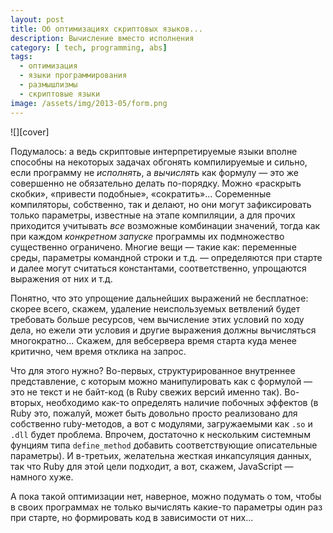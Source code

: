 ```yaml
---
layout: post
title: Об оптимизациях скриптовых языков...
description: Вычисление вместо исполнения
category: [ tech, programming, abs]
tags:
  - оптимизация
  - языки программирования
  - размышлизмы
  - скриптовые языки
image: /assets/img/2013-05/form.png
---
```

<div class="right-box" style="width: 319px">
![][cover]
</div>

Подумалось: а ведь скриптовые интерпретируемые языки вполне способны на не&shy;ко&shy;то&shy;рых задачах обгонять компилируемые
и сильно, если программу не *исполнять*, а *вычислять* как формулу — это же совершенно не обязательно делать
по-порядку. Можно «раскрыть скобки», «привести подобные», «сократить»... Соременные компиляторы, собственно,
так и делают, но они могут зафиксировать только параметры, известные на этапе компиляции, а для прочих приходится
учитывать *все* возможные комбинации значений, тогда как при каждом *конкретном запуске* программы их подмножество
существенно ограничено. Многие вещи — такие как: переменные среды, параметры командной строки и т.д. — определяются
при старте и далее могут считаться константами, соответственно, упрощаются выражения от них и т.д.

Понятно, что это упрощение дальнейших выражений не бесплатное: скорее всего, скажем, удаление неиспользуемых ветвлений
будет требовать больше ресурсов, чем вычисление этих условий по ходу дела, но ежели эти условия и другие выражения
должны вычисляться многократно... Скажем, для вебсервера время старта куда менее критично, чем время отклика на запрос.

Что для этого нужно? Во-первых, структурированное внутреннее представление, с которым можно манипулировать как с формулой —
это не текст и не байт-код (в Ruby свежих версий именно так). Во-вторых, необходимо как-то определять наличие побочных
эффектов (в Ruby это, пожалуй, может быть довольно просто реализовано для собственно ruby-методов, а вот с модулями,
загружаемыми как `.so` и `.dll` будет проблема. Впрочем, достаточно к нескольким системным фунциям типа `define_method`
добавить соответствующие описательные параметры). И в-третьих, желательна жесткая инкапсуляция данных, так что Ruby
для этой цели подходит, а вот, скажем, JavaScript — намного хуже.

А пока такой оптимизации нет, наверное, можно подумать о том, чтобы в своих программах не только вычислять какие-то
параметры один раз при старте, но формировать код в зависимости от них...

[cover]: /assets/img/2013-05/form.png
